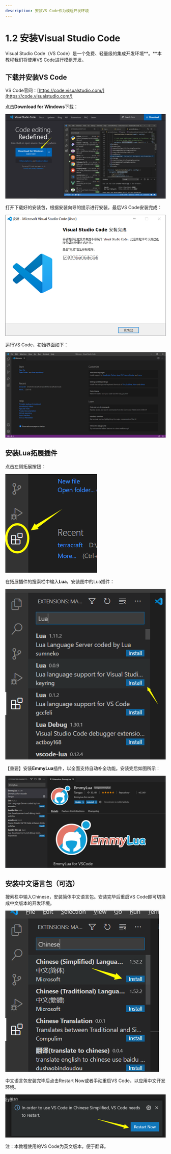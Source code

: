 ```yaml
---
description: 安装VS Code作为模组开发环境
---
```


# 1.2 安装Visual Studio Code

Visual Studio Code（VS Code）是一个免费、轻量级的集成开发环境**。**本教程我们将使用VS Code进行模组开发。

## 下载并安装VS Code

VS Code官网：[https://code.visualstudio.com/](https://code.visualstudio.com/)

点击**Download for Windows**下载：

![](../../../.gitbook/assets/image%20%282%29.png)

打开下载好的安装包，根据安装向导的提示进行安装，最后VS Code安装完成：

![](../../../.gitbook/assets/image%20%281%29.png)

运行VS Code，初始界面如下：

![](../../../.gitbook/assets/image%20%286%29.png)

## **安装Lua拓展插件**

点击左侧拓展按钮：

![](../../../.gitbook/assets/image%20%287%29.png)

在拓展插件的搜索栏中输入**Lua**，安装图中的Lua插件：

![](../../../.gitbook/assets/image%20%289%29.png)

【重要】安装**EmmyLua**插件，以全面支持自动补全功能。安装完后如图所示：

![](../../../.gitbook/assets/image%20%2825%29.png)



## **安装中文语言包（可选）**

搜索栏中输入Chinese，安装简体中文语言包。安装完毕后重启VS Code即可切换成中文版本的开发环境。

![](../../../.gitbook/assets/image%20%284%29.png)

中文语言包安装完毕后点击Restart Now或者手动重启VS Code，以应用中文开发环境。

![](../../../.gitbook/assets/image%20%288%29.png)

注：本教程使用的VS Code为英文版本，便于翻译。

